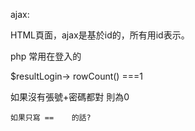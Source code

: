 ajax:

HTML頁面，ajax是基於id的，所有用id表示。



php 常用在登入的

$resultLogin-> rowCount() ===1

如果沒有張號+密碼都對 則為0

```
如果只寫 ==    的話?
```





